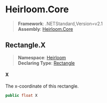 # Heirloom.Core

> **Framework**: .NETStandard,Version=v2.1  
> **Assembly**: [Heirloom.Core][0]  

## Rectangle.X

> **Namespace**: [Heirloom][0]  
> **Declaring Type**: [Rectangle][1]  

#### X

The x-coordinate of this rectangle.

```cs
public float X
```

[0]: ../../../Heirloom.Core.md
[1]: ../Rectangle.md
